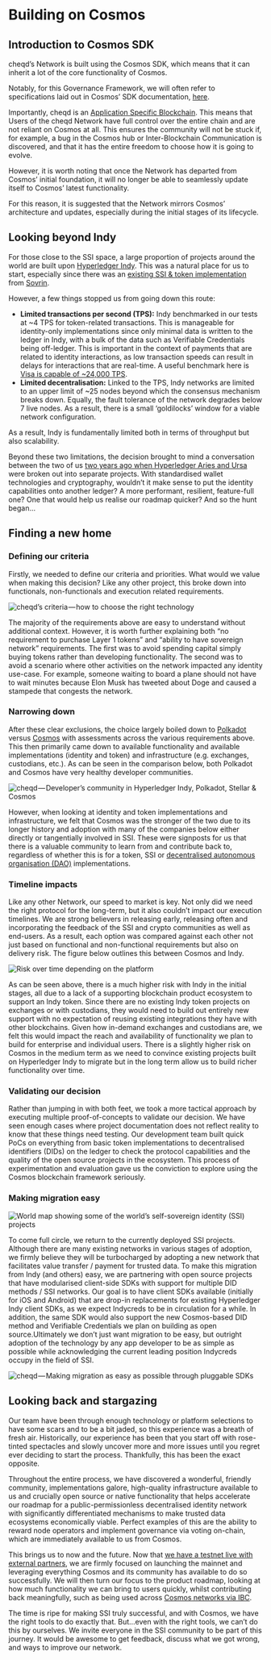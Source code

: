 # Building on Cosmos

## Introduction to Cosmos SDK

cheqd’s Network is built using the Cosmos SDK, which means that it can inherit a lot of the core functionality of Cosmos.

Notably, for this Governance Framework, we will often refer to specifications laid out in Cosmos’ SDK documentation, [here](https://docs.cosmos.network/master/).

Importantly, cheqd is an [Application Specific Blockchain](https://docs.cosmos.network/master/intro/why-app-specific.html). This means that Users of the cheqd Network have full control over the entire chain and are not reliant on Cosmos at all. This ensures the community will not be stuck if, for example, a bug in the Cosmos hub or Inter-Blockchain Communication is discovered, and that it has the entire freedom to choose how it is going to evolve.

However, it is worth noting that once the Network has departed from Cosmos’ initial foundation, it will no longer be able to seamlessly update itself to Cosmos’ latest functionality.

For this reason, it is suggested that the Network mirrors Cosmos’ architecture and updates, especially during the initial stages of its lifecycle.

## Looking beyond Indy

For those close to the SSI space, a large proportion of projects around the world are built upon [Hyperledger Indy](https://www.hyperledger.org/use/hyperledger-indy). This was a natural place for us to start, especially since there was an [existing SSI & token implementation](https://sovrin.atlassian.net/jira/software/c/projects/ST/issues/) from [Sovrin](https://sovrin.org/).

However, a few things stopped us from going down this route:

* **Limited transactions per second \(TPS\):** Indy benchmarked in our tests at ~4 TPS for token-related transactions. This is manageable for identity-only implementations since only minimal data is written to the ledger in Indy, with a bulk of the data such as Verifiable Credentials being off-ledger. This is important in the context of payments that are related to identity interactions, as low transaction speeds can result in delays for interactions that are real-time. A useful benchmark here is [Visa is capable of ~24,000 TPS](https://howmuch.net/articles/crypto-transaction-speeds-compared).
* **Limited decentralisation:** Linked to the TPS, Indy networks are limited to an upper limit of ~25 nodes beyond which the consensus mechanism breaks down. Equally, the fault tolerance of the network degrades below 7 live nodes. As a result, there is a small ‘goldilocks’ window for a viable network configuration.

As a result, Indy is fundamentally limited both in terms of throughput but also scalability.

Beyond these two limitations, the decision brought to mind a conversation between the two of us [two years ago when Hyperledger Aries and Ursa](https://www.evernym.com/blog/hyperledger-aries/) were broken out into separate projects. With standardised wallet technologies and cryptography, wouldn’t it make sense to put the identity capabilities onto another ledger? A more performant, resilient, feature-full one? One that would help us realise our roadmap quicker? And so the hunt began…

## Finding a new home <a id="f5a9"></a>

### Defining our criteria <a id="0893"></a>

Firstly, we needed to define our criteria and priorities. What would we value when making this decision? Like any other project, this broke down into functionals, non-functionals and execution related requirements.

![cheqd&#x2019;s criteria&#x200A;&#x2014;&#x200A;how to choose the right technology](https://miro.medium.com/max/1120/1*Ssqpz_tAsIoL1nHxAwYLdA.png)

The majority of the requirements above are easy to understand without additional context. However, it is worth further explaining both “no requirement to purchase Layer 1 tokens” and “ability to have sovereign network” requirements. The first was to avoid spending capital simply buying tokens rather than developing functionality. The second was to avoid a scenario where other activities on the network impacted any identity use-case. For example, someone waiting to board a plane should not have to wait minutes because Elon Musk has tweeted about Doge and caused a stampede that congests the network.

### Narrowing down <a id="5ad7"></a>

After these clear exclusions, the choice largely boiled down to [Polkadot](https://polkadot.network/) versus [Cosmos](https://cosmos.network/) with assessments across the various requirements above. This then primarily came down to available functionality and available implementations \(identity and token\) and infrastructure \(e.g. exchanges, custodians, etc.\). As can be seen in the comparison below, both Polkadot and Cosmos have very healthy developer communities.

![cheqd&#x200A;&#x2014;&#x200A;Developer&#x2019;s community in Hyperledger Indy, Polkadot, Stellar &amp; Cosmos](https://miro.medium.com/max/1120/0*aJZ0HwW6y7vpeZlD)

However, when looking at identity and token implementations and infrastructure, we felt that Cosmos was the stronger of the two due to its longer history and adoption with many of the companies below either directly or tangentially involved in SSI. These were signposts for us that there is a valuable community to learn from and contribute back to, regardless of whether this is for a token, SSI or [decentralised autonomous organisation \(DAO\)](https://www.investopedia.com/tech/what-dao/) implementations.

### Timeline impacts <a id="f720"></a>

Like any other Network, our speed to market is key. Not only did we need the right protocol for the long-term, but it also couldn’t impact our execution timelines. We are strong believers in releasing early, releasing often and incorporating the feedback of the SSI and crypto communities as well as end-users. As a result, each option was compared against each other not just based on functional and non-functional requirements but also on delivery risk. The figure below outlines this between Cosmos and Indy.

![Risk over time depending on the platform](https://miro.medium.com/max/1120/0*lVe_-7FySUoNOxas)

As can be seen above, there is a much higher risk with Indy in the initial stages, all due to a lack of a supporting blockchain product ecosystem to support an Indy token. Since there are no existing Indy token projects on exchanges or with custodians, they would need to build out entirely new support with no expectation of reusing existing integrations they have with other blockchains. Given how in-demand exchanges and custodians are, we felt this would impact the reach and availability of functionality we plan to build for enterprise and individual users. There is a slightly higher risk on Cosmos in the medium term as we need to convince existing projects built on Hyperledger Indy to migrate but in the long term allow us to build richer functionality over time.

### Validating our decision <a id="db76"></a>

Rather than jumping in with both feet, we took a more tactical approach by executing multiple proof-of-concepts to validate our decision. We have seen enough cases where project documentation does not reflect reality to know that these things need testing. Our development team built quick PoCs on everything from basic token implementations to decentralised identifiers \(DIDs\) on the ledger to check the protocol capabilities and the quality of the open source projects in the ecosystem. This process of experimentation and evaluation gave us the conviction to explore using the Cosmos blockchain framework seriously.

### Making migration easy <a id="df93"></a>

![World map showing some of the world&#x2019;s self-sovereign identity \(SSI\) projects](https://miro.medium.com/max/1120/0*Jnysby2gg9CAVa8Y)

To come full circle, we return to the currently deployed SSI projects. Although there are many existing networks in various stages of adoption, we firmly believe they will be turbocharged by adopting a new network that facilitates value transfer / payment for trusted data. To make this migration from Indy \(and others\) easy, we are partnering with open source projects that have modularised client-side SDKs with support for multiple DID methods / SSI networks. Our goal is to have client SDKs available \(initially for iOS and Android\) that are drop-in replacements for existing Hyperledger Indy client SDKs, as we expect Indycreds to be in circulation for a while. In addition, the same SDK would also support the new Cosmos-based DID method and Verifiable Credentials we plan on building as open source.Ultimately we don’t just want migration to be easy, but outright adoption of the technology by any app developer to be as simple as possible while acknowledging the current leading position Indycreds occupy in the field of SSI.

![cheqd&#x200A;&#x2014;&#x200A;Making migration as easy as possible through pluggable SDKs](https://miro.medium.com/max/1120/1*Zb8WDVIBEEuk1vu6cefZOQ.png)

## Looking back and stargazing <a id="018b"></a>

Our team have been through enough technology or platform selections to have some scars and to be a bit jaded, so this experience was a breath of fresh air. Historically, our experience has been that you start off with rose-tinted spectacles and slowly uncover more and more issues until you regret ever deciding to start the process. Thankfully, this has been the exact opposite.

Throughout the entire process, we have discovered a wonderful, friendly community, implementations galore, high-quality infrastructure available to us and crucially open source or native functionality that helps accelerate our roadmap for a public-permissionless decentralised identity network with significantly differentiated mechanisms to make trusted data ecosystems economically viable. Perfect examples of this are the ability to reward node operators and implement governance via voting on-chain, which are immediately available to us from Cosmos.

This brings us to now and the future. Now that [we have a testnet live with external partners](https://blog.cheqd.io/announcing-cheqds-testnet-for-a-new-incentivised-decentralised-identity-4f625ea77076), we are firmly focused on launching the mainnet and leveraging everything Cosmos and its community has available to do so successfully. We will then turn our focus to the product roadmap, looking at how much functionality we can bring to users quickly, whilst contributing back meaningfully, such as being used across [Cosmos networks via IBC](https://docs.cosmos.network/master/ibc/overview.html).

The time is ripe for making SSI truly successful, and with Cosmos, we have the right tools to do exactly that. But…even with the right tools, we can’t do this by ourselves. We invite everyone in the SSI community to be part of this journey. It would be awesome to get feedback, discuss what we got wrong, and ways to improve our network.

